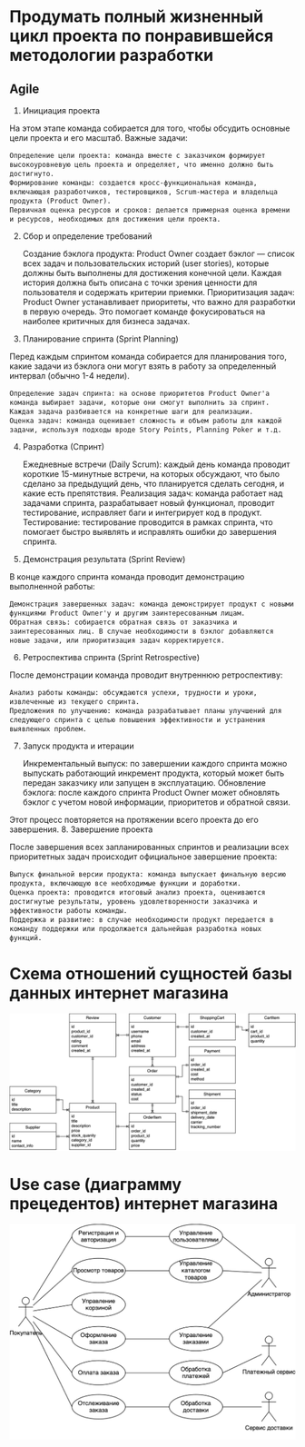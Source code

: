 # Продумать полный жизненный цикл проекта по понравившейся методологии разработки
## Agile
1. Инициация проекта

На этом этапе команда собирается для того, чтобы обсудить основные цели проекта и его масштаб. Важные задачи:

    Определение цели проекта: команда вместе с заказчиком формирует высокоуровневую цель проекта и определяет, что именно должно быть достигнуто.
    Формирование команды: создается кросс-функциональная команда, включающая разработчиков, тестировщиков, Scrum-мастера и владельца продукта (Product Owner).
    Первичная оценка ресурсов и сроков: делается примерная оценка времени и ресурсов, необходимых для достижения цели проекта.

2. Сбор и определение требований

    Создание бэклога продукта: Product Owner создает бэклог — список всех задач и пользовательских историй (user stories), которые должны быть выполнены для достижения конечной цели. Каждая история должна быть описана с точки зрения ценности для пользователя и содержать критерии приемки.
    Приоритизация задач: Product Owner устанавливает приоритеты, что важно для разработки в первую очередь. Это помогает команде фокусироваться на наиболее критичных для бизнеса задачах.

3. Планирование спринта (Sprint Planning)

Перед каждым спринтом команда собирается для планирования того, какие задачи из бэклога они могут взять в работу за определенный интервал (обычно 1-4 недели).

    Определение задач спринта: на основе приоритетов Product Owner'а команда выбирает задачи, которые они смогут выполнить за спринт. Каждая задача разбивается на конкретные шаги для реализации.
    Оценка задач: команда оценивает сложность и объем работы для каждой задачи, используя подходы вроде Story Points, Planning Poker и т.д.

4. Разработка (Спринт)

    Ежедневные встречи (Daily Scrum): каждый день команда проводит короткие 15-минутные встречи, на которых обсуждают, что было сделано за предыдущий день, что планируется сделать сегодня, и какие есть препятствия.
    Реализация задач: команда работает над задачами спринта, разрабатывает новый функционал, проводит тестирование, исправляет баги и интегрирует код в продукт.
    Тестирование: тестирование проводится в рамках спринта, что помогает быстро выявлять и исправлять ошибки до завершения спринта.

5. Демонстрация результата (Sprint Review)

В конце каждого спринта команда проводит демонстрацию выполненной работы:

    Демонстрация завершенных задач: команда демонстрирует продукт с новыми функциями Product Owner'у и другим заинтересованным лицам.
    Обратная связь: собирается обратная связь от заказчика и заинтересованных лиц. В случае необходимости в бэклог добавляются новые задачи, или приоритизация задач корректируется.

6. Ретроспектива спринта (Sprint Retrospective)

После демонстрации команда проводит внутреннюю ретроспективу:

    Анализ работы команды: обсуждаются успехи, трудности и уроки, извлеченные из текущего спринта.
    Предложения по улучшению: команда разрабатывает планы улучшений для следующего спринта с целью повышения эффективности и устранения выявленных проблем.

7. Запуск продукта и итерации

    Инкрементальный выпуск: по завершении каждого спринта можно выпускать работающий инкремент продукта, который может быть передан заказчику или запущен в эксплуатацию.
    Обновление бэклога: после каждого спринта Product Owner может обновлять бэклог с учетом новой информации, приоритетов и обратной связи.

Этот процесс повторяется на протяжении всего проекта до его завершения.
8. Завершение проекта

После завершения всех запланированных спринтов и реализации всех приоритетных задач происходит официальное завершение проекта:

    Выпуск финальной версии продукта: команда выпускает финальную версию продукта, включающую все необходимые функции и доработки.
    Оценка проекта: проводится итоговый анализ проекта, оцениваются достигнутые результаты, уровень удовлетворенности заказчика и эффективности работы команды.
    Поддержка и развитие: в случае необходимости продукт передается в команду поддержки или продолжается дальнейшая разработка новых функций.

# Схема отношений сущностей базы данных интернет магазина

![ER диаграмма](./diagrams/er.png)

# Use case (диаграмму прецедентов) интернет магазина

![Use case диаграмма](./diagrams/use-case.png)
